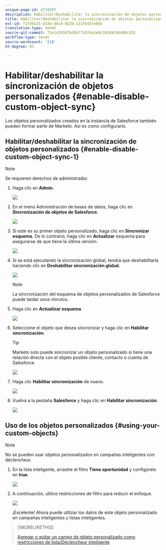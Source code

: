 ```yaml
---
unique-page-id: 4719297
description: Habilitar/Deshabilitar la sincronización de objetos personalizados - Documentos de Marketo - Documentación del producto
title: Habilitar/deshabilitar la sincronización de objetos personalizados
exl-id: f17d9135-b33e-48c0-9220-131fb437e9e5
translation-type: tm+mt
source-git-commit: 72e1d29347bd5b77107da1e9c30169cb6490c432
workflow-type: tm+mt
source-wordcount: '218'
ht-degree: 0%

---
```


# Habilitar/deshabilitar la sincronización de objetos personalizados {#enable-disable-custom-object-sync}

Los objetos personalizados creados en la instancia de Salesforce también pueden formar parte de Marketo. Así es como configurarlo.

## Habilitar/deshabilitar la sincronización de objetos personalizados {#enable-disable-custom-object-sync-1}

>[!NOTE]
>
>Se requieren derechos de administrador.

1. Haga clic en **Admin**.

   ![](assets/one.png)

1. En el menú Administración de bases de datos, haga clic en **Sincronización de objetos de Salesforce**.

   ![](assets/two-2.png)

1. Si este es su primer objeto personalizado, haga clic en **Sincronizar esquema.** De lo contrario, haga clic en  **Actualizar** esquema para asegurarse de que tiene la última versión.

   ![](assets/image2014-12-10-10-3a14-3a44.png)

1. Si se está ejecutando la sincronización global, tendrá que deshabilitarla haciendo clic en **Deshabilitar sincronización global.**

   ![](assets/image2014-12-10-10-3a14-3a54.png)

   >[!NOTE]
   >
   >La sincronización del esquema de objetos personalizados de Salesforce puede tardar unos minutos.

1. Haga clic en **Actualizar esquema**.

   ![](assets/image2014-12-10-10-3a15-3a7.png)

1. Seleccione el objeto que desea sincronizar y haga clic en **Habilitar sincronización**.

   >[!TIP]
   >
   >Marketo solo puede sincronizar un objeto personalizado si tiene una relación directa con el objeto posible cliente, contacto o cuenta de Salesforce.

   ![](assets/image2014-12-10-10-3a15-3a30.png)

1. Haga clic **Habilitar sincronización** de nuevo.

   ![](assets/image2014-12-10-10-3a15-3a40.png)

1. Vuelva a la pestaña **Salesforce** y haga clic en **Habilitar sincronización**.

   ![](assets/image2014-12-10-10-3a15-3a49.png)

## Uso de los objetos personalizados {#using-your-custom-objects}

>[!NOTE]
>
>No se pueden usar objetos personalizados en campañas inteligentes con déclencheur.

1. En la lista inteligente, arrastre el filtro **Tiene oportunidad** y configúrelo en **true**.

   ![](assets/image2015-8-26-9-3a39-3a28.png)

1. A continuación, utilice restricciones de filtro para reducir el enfoque.

   ![](assets/image2015-8-24-14-3a18-3a53.png)

   ¡Excelente! Ahora puede utilizar los datos de este objeto personalizado en campañas inteligentes y listas inteligentes.

>[!MORELIKETHIS]
>
>[Agregar o quitar un campo de objeto personalizado como restricciones de lista/Déclencheur inteligente](/help/marketo/product-docs/crm-sync/salesforce-sync/setup/optional-steps/add-remove-custom-object-field-as-smart-list-trigger-constraints.md)
